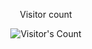 <div align="center">
  <p>Visitor count</p>
  <img src="https://progile-counter.glitch.me/sarathreddyD/count.svg" alt="Visitor's Count" />
</div>
